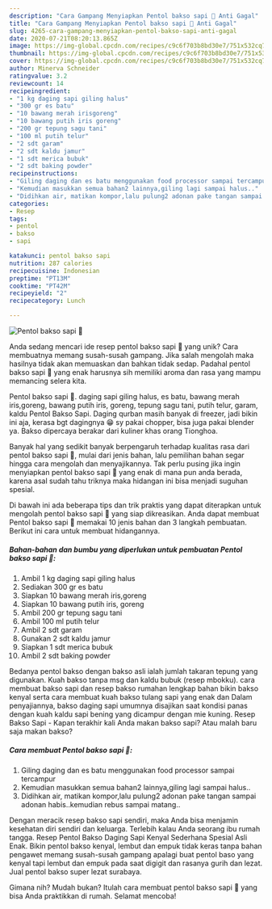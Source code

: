 ```yaml
---
description: "Cara Gampang Menyiapkan Pentol bakso sapi 🐄 Anti Gagal"
title: "Cara Gampang Menyiapkan Pentol bakso sapi 🐄 Anti Gagal"
slug: 4265-cara-gampang-menyiapkan-pentol-bakso-sapi-anti-gagal
date: 2020-07-21T08:20:13.865Z
image: https://img-global.cpcdn.com/recipes/c9c6f703b8bd30e7/751x532cq70/pentol-bakso-sapi-🐄-foto-resep-utama.jpg
thumbnail: https://img-global.cpcdn.com/recipes/c9c6f703b8bd30e7/751x532cq70/pentol-bakso-sapi-🐄-foto-resep-utama.jpg
cover: https://img-global.cpcdn.com/recipes/c9c6f703b8bd30e7/751x532cq70/pentol-bakso-sapi-🐄-foto-resep-utama.jpg
author: Minerva Schneider
ratingvalue: 3.2
reviewcount: 14
recipeingredient:
- "1 kg daging sapi giling halus"
- "300 gr es batu"
- "10 bawang merah irisgoreng"
- "10 bawang putih iris goreng"
- "200 gr tepung sagu tani"
- "100 ml putih telur"
- "2 sdt garam"
- "2 sdt kaldu jamur"
- "1 sdt merica bubuk"
- "2 sdt baking powder"
recipeinstructions:
- "Giling daging dan es batu menggunakan food processor sampai tercampur"
- "Kemudian masukkan semua bahan2 lainnya,giling lagi sampai halus.."
- "Didihkan air, matikan kompor,lalu pulung2 adonan pake tangan sampai adonan habis..kemudian rebus sampai matang.."
categories:
- Resep
tags:
- pentol
- bakso
- sapi

katakunci: pentol bakso sapi 
nutrition: 287 calories
recipecuisine: Indonesian
preptime: "PT13M"
cooktime: "PT42M"
recipeyield: "2"
recipecategory: Lunch

---
```



![Pentol bakso sapi 🐄](https://img-global.cpcdn.com/recipes/c9c6f703b8bd30e7/751x532cq70/pentol-bakso-sapi-🐄-foto-resep-utama.jpg)

Anda sedang mencari ide resep pentol bakso sapi 🐄 yang unik? Cara membuatnya memang susah-susah gampang. Jika salah mengolah maka hasilnya tidak akan memuaskan dan bahkan tidak sedap. Padahal pentol bakso sapi 🐄 yang enak harusnya sih memiliki aroma dan rasa yang mampu memancing selera kita.

Pentol bakso sapi 🐄. daging sapi giling halus, es batu, bawang merah iris,goreng, bawang putih iris, goreng, tepung sagu tani, putih telur, garam, kaldu Pentol Bakso Sapi. Daging qurban masih banyak di freezer, jadi bikin ini aja, kerasa bgt dagingnya 😁 sy pakai chopper, bisa juga pakai blender ya. Bakso dipercaya berakar dari kuliner khas orang Tionghoa.

Banyak hal yang sedikit banyak berpengaruh terhadap kualitas rasa dari pentol bakso sapi 🐄, mulai dari jenis bahan, lalu pemilihan bahan segar hingga cara mengolah dan menyajikannya. Tak perlu pusing jika ingin menyiapkan pentol bakso sapi 🐄 yang enak di mana pun anda berada, karena asal sudah tahu triknya maka hidangan ini bisa menjadi suguhan spesial.


Di bawah ini ada beberapa tips dan trik praktis yang dapat diterapkan untuk mengolah pentol bakso sapi 🐄 yang siap dikreasikan. Anda dapat membuat Pentol bakso sapi 🐄 memakai 10 jenis bahan dan 3 langkah pembuatan. Berikut ini cara untuk membuat hidangannya.

<!--inarticleads1-->

##### Bahan-bahan dan bumbu yang diperlukan untuk pembuatan Pentol bakso sapi 🐄:

1. Ambil 1 kg daging sapi giling halus
1. Sediakan 300 gr es batu
1. Siapkan 10 bawang merah iris,goreng
1. Siapkan 10 bawang putih iris, goreng
1. Ambil 200 gr tepung sagu tani
1. Ambil 100 ml putih telur
1. Ambil 2 sdt garam
1. Gunakan 2 sdt kaldu jamur
1. Siapkan 1 sdt merica bubuk
1. Ambil 2 sdt baking powder


Bedanya pentol bakso dengan bakso asli ialah jumlah takaran tepung yang digunakan. Kuah bakso tanpa msg dan kaldu bubuk (resep mbokku). cara membuat bakso sapi dan resep bakso rumahan lengkap bahan bikin bakso kenyal serta cara membuat kuah bakso tulang sapi yang enak dan Dalam penyajiannya, bakso daging sapi umumnya disajikan saat kondisi panas dengan kuah kaldu sapi bening yang dicampur dengan mie kuning. Resep Bakso Sapi - Kapan terakhir kali Anda makan bakso sapi? Atau malah baru saja makan bakso? 

<!--inarticleads2-->

##### Cara membuat Pentol bakso sapi 🐄:

1. Giling daging dan es batu menggunakan food processor sampai tercampur
1. Kemudian masukkan semua bahan2 lainnya,giling lagi sampai halus..
1. Didihkan air, matikan kompor,lalu pulung2 adonan pake tangan sampai adonan habis..kemudian rebus sampai matang..


Dengan meracik resep bakso sapi sendiri, maka Anda bisa menjamin kesehatan diri sendiri dan keluarga. Terlebih kalau Anda seorang ibu rumah tangga. Resep Pentol Bakso Daging Sapi Kenyal Sederhana Spesial Asli Enak. Bikin pentol bakso kenyal, lembut dan empuk tidak keras tanpa bahan pengawet memang susah-susah gampang apalagi buat pentol baso yang kenyal tapi lembut dan empuk pada saat digigit dan rasanya gurih dan lezat. Jual pentol bakso super lezat surabaya. 

Gimana nih? Mudah bukan? Itulah cara membuat pentol bakso sapi 🐄 yang bisa Anda praktikkan di rumah. Selamat mencoba!
